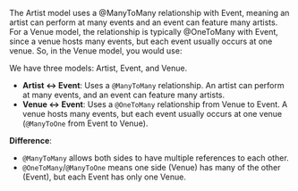 The Artist model uses a @ManyToMany relationship with Event, meaning an artist can perform at many events and an event can feature many artists. For a Venue model, the relationship is typically @OneToMany with Event, since a venue hosts many events, but each event usually occurs at one venue. So, in the Venue model, you would use:

We have three models: Artist, Event, and Venue.

- **Artist ↔ Event**: Uses a `@ManyToMany` relationship. An artist can perform at many events, and an event can feature many artists.
- **Venue ↔ Event**: Uses a `@OneToMany` relationship from Venue to Event. A venue hosts many events, but each event usually occurs at one venue (`@ManyToOne` from Event to Venue).

**Difference**:
- `@ManyToMany` allows both sides to have multiple references to each other.
- `@OneToMany`/`@ManyToOne` means one side (Venue) has many of the other (Event), but each Event has only one Venue.
